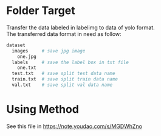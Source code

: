 # Folder Target
Transfer the data labeled in labelimg to data of yolo format.  
The transferred data format in need as follow:
```python
dataset
  images     # save jpg image
    one.jpg
  labels     # save the label box in txt file
    one.txt
  test.txt   # save split test data name
  train.txt  # save split train data name
  val.txt    # save split val data name
```
# Using Method
See this file in <https://note.youdao.com/s/MGDWhZno>
  
